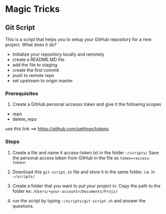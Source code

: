 # Magic Tricks

## Git Script

This is a script that helps you to setup your GitHub repository for a new project.
What does it do?
- Initialize your repository locally and remotely
- create a README.MD file
- add the file to staging
- create the first commit
- push to remote repo
- set upstream to origin master

### Prerequisites

1. Create a GitHub personal accesss token and give it the following scopes
  - repo
  - delete_repo

use this link ==>  https://github.com/settings/tokens

### Steps

1. Create a file and name it access-token.txt in the folder `~/scripts/`
   Save the personal access token from GitHub in the file as `token=<access-token>`

2. Download this `git-script.sh` file and store it in the same folder. i.e. in `~/scripts/`

3. Create a folder that you want to put your project in. Copy the path to the folder ex: `/Users/<your-account>/Documents/Projz/`

4. run the script by typing `~/scripts/git-script.sh` and answer the questions.
